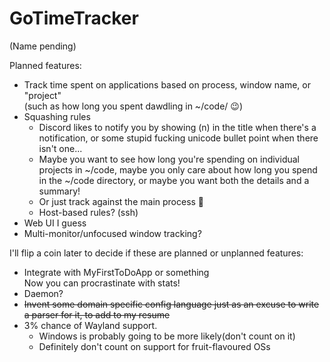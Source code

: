 # GoTimeTracker
(Name pending)

Planned features:
- Track time spent on applications based on process, window name, or "project"  
  (such as how long you spent dawdling in ~/code/ :wink:)
- Squashing rules
  - Discord likes to notify you by showing (n) in the title when there's a
    notification, or some stupid fucking unicode bullet point when there isn't
    one...
  - Maybe you want to see how long you're spending on individual projects in
    ~/code, maybe you only care about how long you spend in the ~/code
    directory, or maybe you want both the details and a summary!
  - Or just track against the main process :shrug:
  - Host-based rules? (ssh)
- Web UI I guess
- Multi-monitor/unfocused window tracking?

I'll flip a coin later to decide if these are planned or unplanned features:
- Integrate with MyFirstToDoApp or something  
  Now you can procrastinate with stats!
- Daemon?
- ~~Invent some domain specific config language just as an excuse to write
  a parser for it, to add to my resume~~
- 3% chance of Wayland support.
  - Windows is probably going to be more likely(don't count on it)
  - Definitely don't count on support for fruit-flavoured OSs

